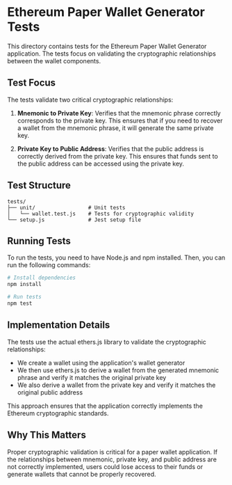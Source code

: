 # Ethereum Paper Wallet Generator Tests

This directory contains tests for the Ethereum Paper Wallet Generator application. The tests focus on validating the cryptographic relationships between the wallet components.

## Test Focus

The tests validate two critical cryptographic relationships:

1. **Mnemonic to Private Key**: Verifies that the mnemonic phrase correctly corresponds to the private key. This ensures that if you need to recover a wallet from the mnemonic phrase, it will generate the same private key.

2. **Private Key to Public Address**: Verifies that the public address is correctly derived from the private key. This ensures that funds sent to the public address can be accessed using the private key.

## Test Structure

```
tests/
├── unit/                 # Unit tests
│   └── wallet.test.js    # Tests for cryptographic validity
└── setup.js              # Jest setup file
```

## Running Tests

To run the tests, you need to have Node.js and npm installed. Then, you can run the following commands:

```bash
# Install dependencies
npm install

# Run tests
npm test
```

## Implementation Details

The tests use the actual ethers.js library to validate the cryptographic relationships:

- We create a wallet using the application's wallet generator
- We then use ethers.js to derive a wallet from the generated mnemonic phrase and verify it matches the original private key
- We also derive a wallet from the private key and verify it matches the original public address

This approach ensures that the application correctly implements the Ethereum cryptographic standards.

## Why This Matters

Proper cryptographic validation is critical for a paper wallet application. If the relationships between mnemonic, private key, and public address are not correctly implemented, users could lose access to their funds or generate wallets that cannot be properly recovered. 